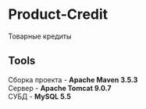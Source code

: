 # Product-Credit
Товарные кредиты

## Tools
Cборка проекта - <b>Apache Maven 3.5.3</b> <br>
Сервер - <b>Apache Tomcat 9.0.7</b> <br>
СУБД - <b>MySQL 5.5</b> <br>
